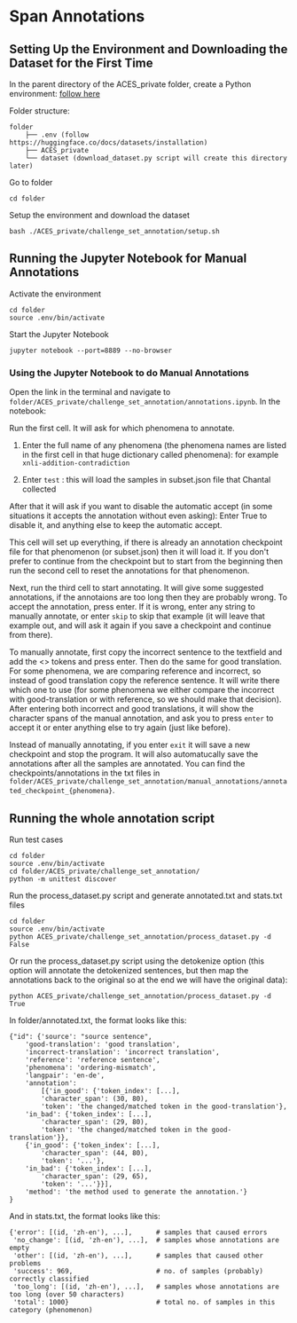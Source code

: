 # Span Annotations

## Setting Up the Environment and Downloading the Dataset for the First Time

In the parent directory of the ACES_private folder, create a Python environment: [follow here](https://huggingface.co/docs/datasets/installation)

Folder structure:
```
folder
    ├── .env (follow https://huggingface.co/docs/datasets/installation) 
    ├── ACES_private
    └── dataset (download_dataset.py script will create this directory later)
```


Go to folder

    cd folder

Setup the environment and download the dataset

    bash ./ACES_private/challenge_set_annotation/setup.sh

## Running the Jupyter Notebook for Manual Annotations

Activate the environment

    cd folder
    source .env/bin/activate

Start the Jupyter Notebook

    jupyter notebook --port=8889 --no-browser

### Using the Jupyter Notebook to do Manual Annotations

Open the link in the terminal and navigate to ```folder/ACES_private/challenge_set_annotation/annotations.ipynb```. In the notebook:

Run the first cell. It will ask for which phenomena to annotate. 

1. Enter the full name of any phenomena (the phenomena names are listed in the first cell in that huge dictionary called phenomena): for example ```xnli-addition-contradiction```

2. Enter ```test``` : this will load the samples in subset.json file that Chantal collected

After that it will ask if you want to disable the automatic accept (in some situations it accepts the annotation without even asking): Enter True to disable it, and anything else to keep the automatic accept.

This cell will set up everything, if there is already an annotation checkpoint file for that phenomenon (or subset.json) then it will load it. If you don't prefer to continue from the checkpoint but to start from the beginning then run the second cell to reset the annotations for that phenomenon.

Next, run the third cell to start annotating. It will give some suggested annotations, if the annotaions are too long then they are probably wrong. To accept the annotation, press enter. If it is wrong, enter any string to manually annotate, or enter ```skip``` to skip that example (it will leave that example out, and will ask it again if you save a checkpoint and continue from there).

To manually annotate, first copy the incorrect sentence to the textfield and add the <> tokens and press enter. Then do the same for good translation. For some phenomena, we are comparing reference and incorrect, so instead of good translation copy the reference sentence. It will write there which one to use (for some phenomena we either compare the incorrect with good-translation or with reference, so we should make that decision). After entering both incorrect and good translations, it will show the character spans of the manual annotation, and ask you to press ```enter``` to accept it or enter anything else to try again (just like before).

Instead of manually annotating, if you enter ```exit``` it will save a new checkpoint and stop the program. It will also automatucally save the annotations after all the samples are annotated. You can find the checkpoints/annotations in the txt files in ```folder/ACES_private/challenge_set_annotation/manual_annotations/annotated_checkpoint_{phenomena}```.

## Running the whole annotation script

Run test cases 

    cd folder
    source .env/bin/activate
    cd folder/ACES_private/challenge_set_annotation/
    python -m unittest discover

Run the process_dataset.py script and generate annotated.txt and stats.txt files

    cd folder
    source .env/bin/activate
    python ACES_private/challenge_set_annotation/process_dataset.py -d False

Or run the process_dataset.py script using the detokenize option (this option will annotate the detokenized sentences, but then map the annotations back to the original so at the end we will have the original data):

    python ACES_private/challenge_set_annotation/process_dataset.py -d True

In folder/annotated.txt, the format looks like this:

```
{"id": {'source': "source sentence",
    'good-translation': 'good translation',
    'incorrect-translation': 'incorrect translation',
    'reference': 'reference sentence',
    'phenomena': 'ordering-mismatch',
    'langpair': 'en-de',
    'annotation': 
        [{'in_good': {'token_index': [...],
        'character_span': (30, 80),
        'token': 'the changed/matched token in the good-translation'},
    'in_bad': {'token_index': [...],
        'character_span': (29, 80),
        'token': 'the changed/matched token in the good-translation'}},
    {'in_good': {'token_index': [...],
        'character_span': (44, 80),
        'token': '...'},
    'in_bad': {'token_index': [...],
        'character_span': (29, 65),
        'token': '...'}}],
    'method': 'the method used to generate the annotation.'}
}
```

And in stats.txt, the format looks like this:

```
{'error': [(id, 'zh-en'), ...],      # samples that caused errors
 'no_change': [(id, 'zh-en'), ...],  # samples whose annotations are empty
 'other': [(id, 'zh-en'), ...],      # samples that caused other problems
 'success': 969,                     # no. of samples (probably) correctly classified
 'too_long': [(id, 'zh-en'), ...],   # samples whose annotations are too long (over 50 characters)
 'total': 1000}                      # total no. of samples in this category (phenomenon)
```